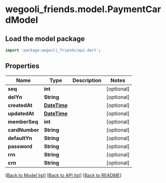 # wegooli_friends.model.PaymentCardModel

## Load the model package

```dart
import 'package:wegooli_friends/api.dart';
```

## Properties

| Name           | Type                           | Description | Notes      |
| -------------- | ------------------------------ | ----------- | ---------- |
| **seq**        | **int**                        |             | [optional] |
| **delYn**      | **String**                     |             | [optional] |
| **createdAt**  | [**DateTime**](../DateTime.md) |             | [optional] |
| **updatedAt**  | [**DateTime**](../DateTime.md) |             | [optional] |
| **memberSeq**  | **int**                        |             | [optional] |
| **cardNumber** | **String**                     |             | [optional] |
| **defaultYn**  | **String**                     |             | [optional] |
| **password**   | **String**                     |             | [optional] |
| **rrn**        | **String**                     |             | [optional] |
| **crn**        | **String**                     |             | [optional] |

[[Back to Model list]](../../README.md#documentation-for-models)
[[Back to API list]](../../README.md#documentation-for-api-endpoints)
[[Back to README]](../../README.md)
